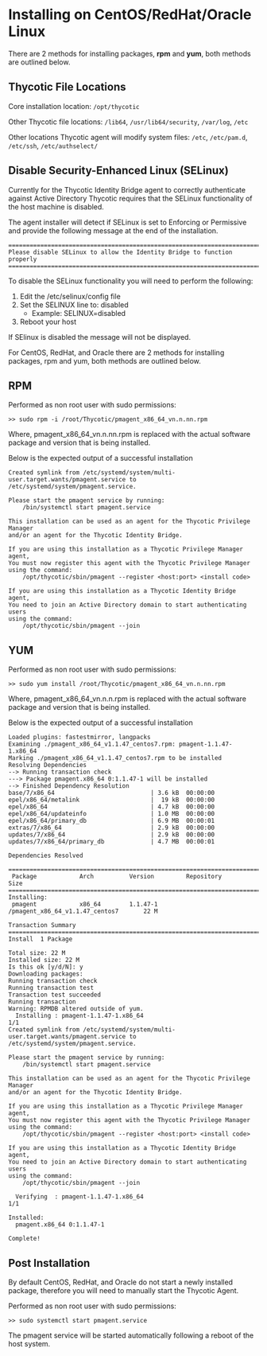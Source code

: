 [title]: # (CentOS/RedHat/Oracle Linux)
[tags]: # (agent,install,upgrade,unix,linux)
[priority]: # (2)

# Installing on CentOS/RedHat/Oracle Linux

There are 2 methods for installing packages, __rpm__ and __yum__, both methods are outlined below.

## Thycotic File Locations

Core installation location: `/opt/thycotic`

Other Thycotic file locations: `/lib64`, `/usr/lib64/security`, `/var/log`, `/etc`

Other locations Thycotic agent will modify system files: `/etc`, `/etc/pam.d`, `/etc/ssh`, `/etc/authselect/`

## Disable Security-Enhanced Linux (SELinux)

Currently for the Thycotic Identity Bridge agent to correctly authenticate against Active Directory Thycotic requires that the SELinux functionality of the host machine is disabled.

The agent installer will detect if SELinux is set to Enforcing or Permissive and provide the following message at the end of the installation.

```
========================================================================
Please disable SELinux to allow the Identity Bridge to function properly
========================================================================
```

To disable the SELinux functionality you will need to perform the following:

1. Edit the /etc/selinux/config file
1. Set the SELINUX line to: disabled
   * Example: SELINUX=disabled
1. Reboot your host

If SElinux is disabled the message will not be displayed.

For CentOS, RedHat, and Oracle there are 2 methods for installing packages, rpm and yum, both methods are outlined below.

## RPM

Performed as non root user with sudo permissions:

`>> sudo rpm -i /root/Thycotic/pmagent_x86_64_vn.n.nn.rpm`

Where, pmagent_x86_64_vn.n.nn.rpm is replaced with the actual software package and version that is being installed.

Below is the expected output of a successful installation

```
Created symlink from /etc/systemd/system/multi-user.target.wants/pmagent.service to /etc/systemd/system/pmagent.service.

Please start the pmagent service by running:
    /bin/systemctl start pmagent.service

This installation can be used as an agent for the Thycotic Privilege Manager
and/or an agent for the Thycotic Identity Bridge.

If you are using this installation as a Thycotic Privilege Manager agent,
You must now register this agent with the Thycotic Privilege Manager
using the command:
    /opt/thycotic/sbin/pmagent --register <host:port> <install code>

If you are using this installation as a Thycotic Identity Bridge agent,
You need to join an Active Directory domain to start authenticating users
using the command:
    /opt/thycotic/sbin/pmagent --join
```

## YUM

Performed as non root user with sudo permissions:

`>> sudo yum install /root/Thycotic/pmagent_x86_64_vn.n.nn.rpm`

Where, pmagent_x86_64_vn.n.n.rpm is replaced with the actual software package and version that is being installed.

Below is the expected output of a successful installation

```
Loaded plugins: fastestmirror, langpacks
Examining ./pmagent_x86_64_v1.1.47_centos7.rpm: pmagent-1.1.47-1.x86_64
Marking ./pmagent_x86_64_v1.1.47_centos7.rpm to be installed
Resolving Dependencies
--> Running transaction check
---> Package pmagent.x86_64 0:1.1.47-1 will be installed
--> Finished Dependency Resolution
base/7/x86_64                           | 3.6 kB  00:00:00
epel/x86_64/metalink                    |  19 kB  00:00:00
epel/x86_64                             | 4.7 kB  00:00:00
epel/x86_64/updateinfo                  | 1.0 MB  00:00:00
epel/x86_64/primary_db                  | 6.9 MB  00:00:01
extras/7/x86_64                         | 2.9 kB  00:00:00
updates/7/x86_64                        | 2.9 kB  00:00:00
updates/7/x86_64/primary_db             | 4.7 MB  00:00:01

Dependencies Resolved

==============================================================================================
 Package            Arch          Version         Repository                            Size
==============================================================================================
Installing:
 pmagent            x86_64        1.1.47-1        /pmagent_x86_64_v1.1.47_centos7       22 M

Transaction Summary
==============================================================================================
Install  1 Package

Total size: 22 M
Installed size: 22 M
Is this ok [y/d/N]: y
Downloading packages:
Running transaction check
Running transaction test
Transaction test succeeded
Running transaction
Warning: RPMDB altered outside of yum.
  Installing : pmagent-1.1.47-1.x86_64                                                 1/1
Created symlink from /etc/systemd/system/multi-user.target.wants/pmagent.service to /etc/systemd/system/pmagent.service.

Please start the pmagent service by running:
    /bin/systemctl start pmagent.service

This installation can be used as an agent for the Thycotic Privilege Manager
and/or an agent for the Thycotic Identity Bridge.

If you are using this installation as a Thycotic Privilege Manager agent,
You must now register this agent with the Thycotic Privilege Manager
using the command:
    /opt/thycotic/sbin/pmagent --register <host:port> <install code>

If you are using this installation as a Thycotic Identity Bridge agent,
You need to join an Active Directory domain to start authenticating users
using the command:
    /opt/thycotic/sbin/pmagent --join

  Verifying  : pmagent-1.1.47-1.x86_64                                               1/1

Installed:
  pmagent.x86_64 0:1.1.47-1

Complete!
```

## Post Installation

By default CentOS, RedHat, and Oracle do not start a newly installed package, therefore you will need to manually start the Thycotic Agent.

Performed as non root user with sudo permissions:

`>> sudo systemctl start pmagent.service`

The pmagent service will be started automatically following a reboot of the host system.
